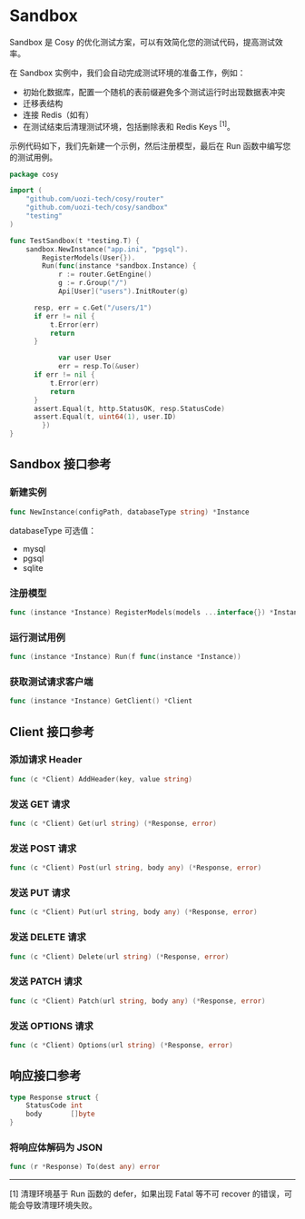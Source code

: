 # Sandbox

Sandbox 是 Cosy 的优化测试方案，可以有效简化您的测试代码，提高测试效率。

在 Sandbox 实例中，我们会自动完成测试环境的准备工作，例如：
 - 初始化数据库，配置一个随机的表前缀避免多个测试运行时出现数据表冲突
 - 迁移表结构
 - 连接 Redis（如有）
 - 在测试结束后清理测试环境，包括删除表和 Redis Keys <sup>[1]</sup>。

示例代码如下，我们先新建一个示例，然后注册模型，最后在 Run 函数中编写您的测试用例。

```go
package cosy

import (
	"github.com/uozi-tech/cosy/router"
	"github.com/uozi-tech/cosy/sandbox"
	"testing"
)

func TestSandbox(t *testing.T) {
	sandbox.NewInstance("app.ini", "pgsql").
		RegisterModels(User{}).
		Run(func(instance *sandbox.Instance) {
			r := router.GetEngine()
			g := r.Group("/")
			Api[User]("users").InitRouter(g)

      resp, err = c.Get("/users/1")
      if err != nil {
          t.Error(err)
          return
      }

			var user User
			err = resp.To(&user)
      if err != nil {
          t.Error(err)
          return
      }
      assert.Equal(t, http.StatusOK, resp.StatusCode)
      assert.Equal(t, uint64(1), user.ID)
		})
}
```

## Sandbox 接口参考

### 新建实例
```go
func NewInstance(configPath, databaseType string) *Instance
```
databaseType 可选值：
  * mysql
  * pgsql
  * sqlite

### 注册模型
```go
func (instance *Instance) RegisterModels(models ...interface{}) *Instance
```

### 运行测试用例
```go
func (instance *Instance) Run(f func(instance *Instance))
```

### 获取测试请求客户端
```go
func (instance *Instance) GetClient() *Client
```

## Client 接口参考
### 添加请求 Header
```go
func (c *Client) AddHeader(key, value string)
```

### 发送 GET 请求
```go
func (c *Client) Get(url string) (*Response, error)
```

### 发送 POST 请求
```go
func (c *Client) Post(url string, body any) (*Response, error)
```

### 发送 PUT 请求
```go
func (c *Client) Put(url string, body any) (*Response, error)
```

### 发送 DELETE 请求
```go
func (c *Client) Delete(url string) (*Response, error)
```

### 发送 PATCH 请求
```go
func (c *Client) Patch(url string, body any) (*Response, error)
```

### 发送 OPTIONS 请求
```go
func (c *Client) Options(url string) (*Response, error)
```

## 响应接口参考
```go
type Response struct {
	StatusCode int
	body       []byte
}
```

### 将响应体解码为 JSON
```go
func (r *Response) To(dest any) error
```

***
[1] 清理环境基于 Run 函数的 defer，如果出现 Fatal 等不可 recover 的错误，可能会导致清理环境失败。
